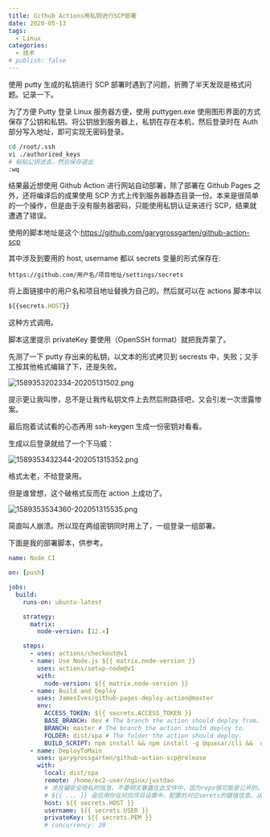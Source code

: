 ```yaml
---
title: Github Actions用私钥进行SCP部署
date: 2020-05-13
tags:
  - Linux
categories:
  - 技术
# publish: false
---
```


使用 putty 生成的私钥进行 SCP 部署时遇到了问题，折腾了半天发现是格式问题。记录一下。

<!-- more -->

为了方便 Putty 登录 Linux 服务器方便，使用 puttygen.exe 使用图形界面的方式保存了公钥和私钥。将公钥放到服务器上，私钥在存在本机，然后登录时在 Auth 部分写入地址，即可实现无密码登录。

```sh
cd /root/.ssh
vi ./authorized_keys
# 粘贴公钥进去，然后保存退出
:wq
```

结果最近想使用 Github Action 进行网站自动部署，除了部署在 Github Pages 之外，还将编译后的成果使用 SCP 方式上传到服务器静态目录一份。本来是很简单的一个操作，但是由于没有服务器密码，只能使用私钥认证来进行 SCP，结果就遭遇了错误。

使用的脚本地址是这个:https://github.com/garygrossgarten/github-action-scp

其中涉及到要用的 host, username 都以 secrets 变量的形式保存在:

`https://github.com/用户名/项目地址/settings/secrets`

将上面链接中的用户名和项目地址替换为自己的。然后就可以在 actions 脚本中以

```js
${{secrets.HOST}}
```

这种方式调用。

脚本这里提示 privateKey 要使用（OpenSSH format）就把我弄蒙了。

先测了一下 putty 存出来的私钥，以文本的形式拷贝到 secrests 中，失败；又手工按其他格式编辑了下，还是失败。

![1589353202334-20205131502.png](http://img.codingyang.com/1589353202334-20205131502.png)

提示更让我叫惨，总不是让我传私钥文件上去然后附路径吧，又会引发一次泄露惨案。

最后抱着试试看的心态再用 ssh-keygen 生成一份密钥对看看。

生成以后登录就给了一个下马威：

![1589353432344-202051315352.png](http://img.codingyang.com/1589353432344-202051315352.png)

格式太老，不给登录用。

但是谁曾想，这个破格式反而在 action 上成功了。

![1589353534360-202051315535.png](http://img.codingyang.com/1589353534360-202051315535.png)

简直叫人崩溃。所以现在两组密钥同时用上了，一组登录一组部署。

下面是我的部署脚本，供参考。

```yml
name: Node CI

on: [push]

jobs:
  build:
    runs-on: ubuntu-latest

    strategy:
      matrix:
        node-version: [12.x]

    steps:
      - uses: actions/checkout@v1
      - name: Use Node.js ${{ matrix.node-version }}
        uses: actions/setup-node@v1
        with:
          node-version: ${{ matrix.node-version }}
      - name: Build and Deploy
        uses: JamesIves/github-pages-deploy-action@master
        env:
          ACCESS_TOKEN: ${{ secrets.ACCESS_TOKEN }}
          BASE_BRANCH: dev # The branch the action should deploy from.
          BRANCH: master # The branch the action should deploy to.
          FOLDER: dist/spa # The folder the action should deploy.
          BUILD_SCRIPT: npm install && npm install -g @quasar/cli &&  quasar build # The build script the action should run prior to deploying.
      - name: DeployToMain
        uses: garygrossgarten/github-action-scp@release
        with:
          local: dist/spa
          remote: /home/ec2-user/nginx/justdao
          # 涉及偏安全隐私的信息，不要明文暴露在此文件中，因为repo很可能是公开的，会被所有人看见
          # ${{ ... }} 会应用你在对应项目设置中，配置的对应serets的键值信息，从而保护私密信息不被看到
          host: ${{ secrets.HOST }}
          username: ${{ secrets.USER }}
          privateKey: ${{ secrets.PEM }}
          # concurrency: 20
```
